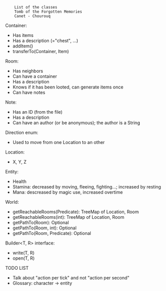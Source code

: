 		List of the classes
		Tomb of the Forgotten Memories
		Canet - Chourouq

Container:
 - Has items
 - Has a description (="chest", ...)
 - addItem()
 - transferTo(Container, Item)

Room:
 - Has neighbors
 - Can have a container
 - Has a description
 - Knows if it has been looted, can generate items once
 - Can have notes

Note:
 - Has an ID (from the file)
 - Has a description
 - Can have an author (or be anonymous); the author is a String

Direction enum:
 - Used to move from one Location to an other

Location:
 - X, Y, Z

Entity:
 - Health
 - Stamina: decreased by moving, fleeing, fighting...; increased by resting
 - Mana: descreased by magic use, increased overtime

World:
 - getReachableRooms(Predicate<Location>): TreeMap of Location, Room
 - getReachableRooms(int): TreeMap of Location, Room
 - getPathTo(Room): Optional<Path>
 - getPathTo(Room, int): Optional<Path>
 - getPathTo(Room, Predicate<Location>): Optional<Path>

Builder<T, R> interface:
 - write(T, R)
 - open(T, R)

TODO LIST
 - Talk about "action per tick" and not "action per second"
 - Glossary: character -> entity
